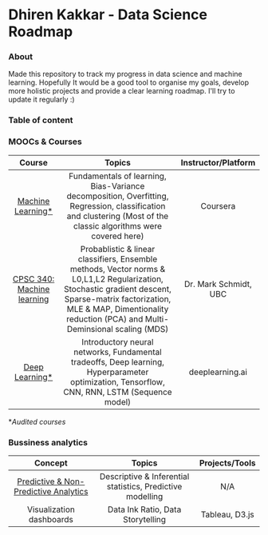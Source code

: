 # Dhiren Kakkar - Data Science Roadmap


### About

Made this repository to track my progress in data science and machine learning. Hopefully It would be a good tool to organise my goals, develop more holistic projects and provide a clear learning roadmap. I'll try to update it regularly :)

### Table of content

### MOOCs & Courses
| Course | Topics | Instructor/Platform |
| :------------: | :---: | :-----: |
| [Machine Learning*](https://www.coursera.org/learn/machine-learning) | Fundamentals of learning, Bias-Variance decomposition, Overfitting, Regression, classification and clustering (Most of the classic algorithms were covered here)| Coursera |
| [CPSC 340: Machine learning](https://www.cs.ubc.ca/~schmidtm/Courses/340-F19/) | Probablistic & linear classifiers, Ensemble methods, Vector norms & L0,L1,L2 Regularization, Stochastic gradient descent, Sparse-matrix factorization, MLE & MAP, Dimentionality reduction (PCA) and Multi-Deminsional scaling (MDS) | Dr. Mark Schmidt, UBC | 
| [Deep Learning*](https://www.coursera.org/specializations/deep-learning) | Introductory neural networks, Fundamental tradeoffs, Deep learning, Hyperparameter optimization, Tensorflow, CNN, RNN, LSTM (Sequence model) | deeplearning.ai |

**Audited courses*


### Bussiness analytics

| Concept | Topics | Projects/Tools |
| :------------: | :---: | :-----: |
| [Predictive & Non-Predictive Analytics](https://www.forbes.com/sites/piyankajain/2012/05/01/the-power-of-non-predictive-analytics/#5cb247587909) | Descriptive & Inferential statistics, Predictive modelling | N/A |
| Visualization dashboards | Data Ink Ratio, Data Storytelling | Tableau, D3.js |

